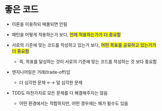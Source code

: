# 좋은 코드

* 이론을 이용하되 매몰되면 안됨
* 패턴을 어떻게 적용하는가 보다, <mark style="color:blue;">언제 적용하는가가 더 중요함</mark>
* 서로의 기준에 맞는 코드를 작성하고 있는가 보다, <mark style="color:blue;">어떤 목표를 공유하고 있는가가 더 중요함</mark>
  * 즉, 목표를 달성하는 것이 서로의 기준에 맞는 코드를 작성하는 것 보다 중요함
* 엔지니어링은 거래(trade-off)임
  * 더 심각한 문제 ←→ 덜 심각한 문제



* TDD도 마찬가지로 모든 문제를 다 해결해주지는 않음
  * 어떤 환경에서는 적합하지만, 어떤 경우에는 해가 될수도 있음
